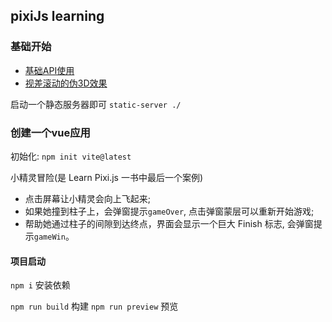 ## pixiJs learning

### 基础开始
- [基础API使用](./base-demo)
- [视差滚动的伪3D效果](./more-demo)

启动一个静态服务器即可
`static-server ./ `  

### 创建一个vue应用 
初始化: `npm init vite@latest`

小精灵冒险(是 Learn Pixi.js 一书中最后一个案例)
- 点击屏幕让小精灵会向上飞起来;
- 如果她撞到柱子上，会弹窗提示`gameOver`, 点击弹窗蒙层可以重新开始游戏;
- 帮助她通过柱子的间隙到达终点，界面会显示一个巨大 Finish 标志, 会弹窗提示`gameWin`。

#### 项目启动
`npm i` 安装依赖

`npm run build` 构建
`npm run preview` 预览
